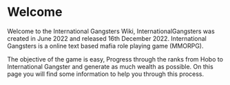 # Welcome

Welcome to the International Gangsters Wiki, InternationalGangsters was created in June 2022 and released 16th December 2022. International Gangsters is a online text based mafia role playing game (MMORPG).

The objective of the game is easy, Progress through the ranks from Hobo to International Gangster and generate as much wealth as possible. On this page you will find some information to help you through this process.

